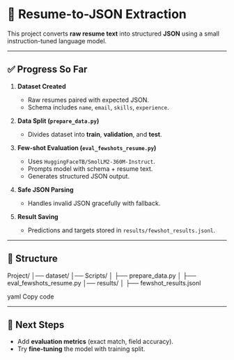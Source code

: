 # 📄 Resume-to-JSON Extraction  

This project converts **raw resume text** into structured **JSON** using a small instruction-tuned language model.  

---

## ✅ Progress So Far  

1. **Dataset Created**  
   - Raw resumes paired with expected JSON.  
   - Schema includes `name`, `email`, `skills`, `experience`.  

2. **Data Split (`prepare_data.py`)**  
   - Divides dataset into **train**, **validation**, and **test**.  

3. **Few-shot Evaluation (`eval_fewshots_resume.py`)**  
   - Uses `HuggingFaceTB/SmolLM2-360M-Instruct`.  
   - Prompts model with schema + resume text.  
   - Generates structured JSON output.  

4. **Safe JSON Parsing**  
   - Handles invalid JSON gracefully with fallback.  

5. **Result Saving**  
   - Predictions and targets stored in `results/fewshot_results.jsonl`.  

---

## 📂 Structure  

Project/
│── dataset/
│── Scripts/
│ ├── prepare_data.py
│ ├── eval_fewshots_resume.py
│── results/
│ ├── fewshot_results.jsonl

yaml
Copy code

---

## 🚀 Next Steps  

- Add **evaluation metrics** (exact match, field accuracy).  
- Try **fine-tuning** the model with training split. 